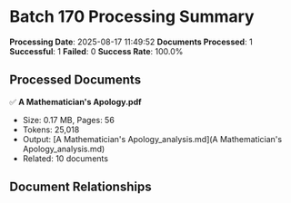 # Batch 170 Processing Summary

**Processing Date**: 2025-08-17 11:49:52
**Documents Processed**: 1
**Successful**: 1
**Failed**: 0
**Success Rate**: 100.0%

## Processed Documents

✅ **A Mathematician's Apology.pdf**
   - Size: 0.17 MB, Pages: 56
   - Tokens: 25,018
   - Output: [A Mathematician's Apology_analysis.md](A Mathematician's Apology_analysis.md)
   - Related: 10 documents

## Document Relationships
